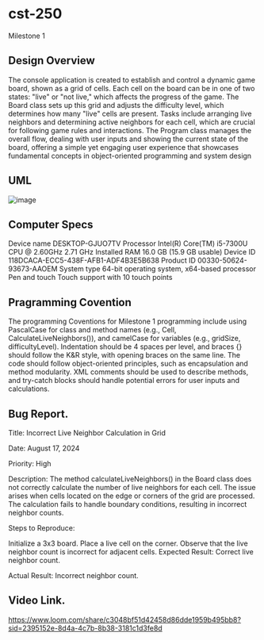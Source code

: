 # cst-250
Milestone 1
## Design Overview
The console application is created to establish and control a dynamic game board, shown as a grid of cells. Each cell on the board can be in one of two states: "live" or "not live," which affects the progress of the game. The Board class sets up this grid and adjusts the difficulty level, which determines how many "live" cells are present. Tasks include arranging live neighbors and determining active neighbors for each cell, which are crucial for following game rules and interactions. The Program class manages the overall flow, dealing with user inputs and showing the current state of the board, offering a simple yet engaging user experience that showcases fundamental concepts in object-oriented programming and system design

## UML
![image](https://github.com/user-attachments/assets/f521e472-4edc-4694-b6a8-d54f218ec735)

## Computer Specs
Device name	DESKTOP-GJUO7TV
Processor	Intel(R) Core(TM) i5-7300U CPU @ 2.60GHz   2.71 GHz
Installed RAM	16.0 GB (15.9 GB usable)
Device ID	118DCACA-ECC5-438F-AFB1-ADF4B3E5B638
Product ID	00330-50624-93673-AAOEM
System type	64-bit operating system, x64-based processor
Pen and touch	Touch support with 10 touch points
## Pragramming Covention
The programming Coventions for Milestone 1 programming include using PascalCase for class and method names (e.g., Cell, CalculateLiveNeighbors()), and camelCase for variables (e.g., gridSize, difficultyLevel). Indentation should be 4 spaces per level, and braces {} should follow the K&R style, with opening braces on the same line. The code should follow object-oriented principles, such as encapsulation and method modularity. XML comments should be used to describe methods, and try-catch blocks should handle potential errors for user inputs and calculations.
## Bug Report.
Title: Incorrect Live Neighbor Calculation in Grid

Date: August 17, 2024

Priority: High

Description: The method calculateLiveNeighbors() in the Board class does not correctly calculate the number of live neighbors for each cell. The issue arises when cells located on the edge or corners of the grid are processed. The calculation fails to handle boundary conditions, resulting in incorrect neighbor counts.

Steps to Reproduce:

Initialize a 3x3 board.
Place a live cell on the corner.
Observe that the live neighbor count is incorrect for adjacent cells.
Expected Result: Correct live neighbor count.

Actual Result: Incorrect neighbor count.

## Video Link.
https://www.loom.com/share/c3048bf51d42458d86dde1959b495bb8?sid=2395152e-8d4a-4c7b-8b38-3181c1d3fe8d







